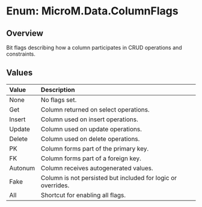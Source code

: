 # Enum: MicroM.Data.ColumnFlags

## Overview
Bit flags describing how a column participates in CRUD operations and constraints.

## Values
| Value | Description |
|:--|:--|
| None | No flags set. |
| Get | Column returned on select operations. |
| Insert | Column used on insert operations. |
| Update | Column used on update operations. |
| Delete | Column used on delete operations. |
| PK | Column forms part of the primary key. |
| FK | Column forms part of a foreign key. |
| Autonum | Column receives autogenerated values. |
| Fake | Column is not persisted but included for logic or overrides. |
| All | Shortcut for enabling all flags. |
